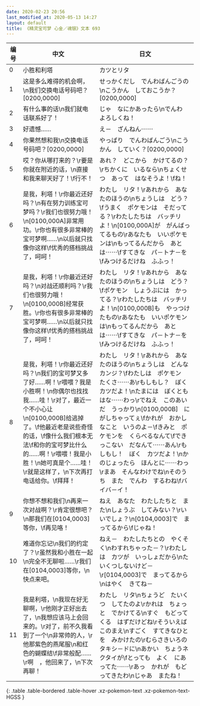 ```yaml
---
date: 2020-02-23 20:56
last_modified_at: 2020-05-13 14:27
layout: default
title: 《精灵宝可梦 心金／魂银》文本 693
---
```

| 编号 | 中文 | 日文 |
| ---- | ---- | ---- |
| 0 | 小胜和利塔 | カツとリタ |
| 1 | 这是多么难得的机会啊，\n我们交换电话号码吧？[0200,0000] | せっかくだし　でんわばんごうの\nこうかん　しておこうか？[0200,0000] |
| 2 | 有什么事的话\n我们就电话联系好了！ | じゃ　なにかあったら\nでんわ　よろしくね！ |
| 3 | 好遗憾…… | え－　ざんねん⋯⋯ |
| 4 | 你果然想和我\n交换电话号码吧？[0200,0000] | やっぱり　でんわばんごう\nこうかん　していく？[0200,0000] |
| 5 | 哎？你从哪打来的？\r要是你就在附近的话，\n直接和我来聊天好了！\f行不！ | あれ？　どこから　かけてるの？\rちかくに　いるなら\nちょくせつ　あって　はなそうよ！\fね！ |
| 6 | 是我，利塔！\r你最近还好吗？\n有在努力训练宝可梦吗？\r我们也很努力哦！\n[0100,000A]非常用功。\r你也有很多非常棒的宝可梦啊……\n以后就只找像你这样\f优秀的搭档挑战了，呵呵！ | わたし　リタ！\rあれから　あなたのほうの\nちょうしは　どう？\fうまく　ポケモンは　そだってる？\rわたしたちは　バッチリよ！\n[0100,000A]が　がんばってるもの\rあなたも　いいポケモンは\nもってるんだから　あとは⋯⋯\fすてきな　パ－トナ－を\fみつけるだけね　ふふっ！ |
| 7 | 是我，利塔！\r你最近还好吗？\n对战还顺利吗？\r我们也很努力哦！\n[0100,000B]经常获胜。\r你也有很多非常棒的宝可梦啊……\n以后就只找像你这样\f优秀的搭档挑战了，呵呵！ | わたし　リタ！\rあれから　あなたのほうの\nちょうしは　どう？\fポケモン　しょうぶには　かってる？\rわたしたちは　バッチリよ！\n[0100,000B]も　やっつけたもの\rあなたも　いいポケモンは\nもってるんだから　あとは⋯⋯\fすてきな　パ－トナ－を\fみつけるだけね　ふふっ！ |
| 8 | 是我，利塔！\r你最近还好吗？\n我们的宝可梦又多了好……啊！\r喂喂？我是小胜啊！\n你偶尔也找找我……哇！\r对了，最近一个不小心让\n[0100,000B]给逃掉了。\f他最近老是说些奇怪的话，\f像什么我们根本无法\f和你的宝可梦比什么的……啊！\r喂喂！我是小胜！\n她可真是个……哇！\r就是这样了，\n下次再打电话给你。\f拜拜！ | わたし　リタ！\rあれから　あなたのほうの\nちょうしは　どんなカンジ？\fわたしは　ポケモン　たくさ⋯⋯あ\rもしもし？　ぼく　カツだよ！\nたまには　ぼくとも　はな⋯⋯わっ\rでねえ　このあいだ　うっかり\n[0100,000B]　にがしちゃってぇ\fかれが　おかしなこと　いうのよ－\fきみと　ポケモンを　くらべるなんて\fできっこない　だなんて⋯⋯あん\rもしもし！　ぼく　カツだよ！\nかのじょったら　ほんとに⋯⋯わっ\rまあ　そんなわけでね\nそのうち　また　でんわ　するわね\fバイバ－イ！ |
| 9 | 你想不想和我们\n再来一次对战啊？\r肯定很想吧？\n那我们在[0104,0003]等你，\f再见咯！ | ねえ　あなた　わたしたちと　また\nしょうぶ　してみない？\rいいでしょ？\n[0104,0003]で　まってるから\fじゃね！ |
| 10 | 难道你忘记\n我们的约定了？\r虽然我和小胜在一起\n完全不无聊啦……\r我们在[0104,0003]等你，\n快点来吧。 | ねえ－　わたしたちとの　やくそく\nわすれちゃった－？\rわたしは　カツが　いっしょだから\nたいくつしないけど－\r[0104,0003]で　まってるから\nはやく　きてね－ |
| 11 | 我是利塔，\n我现在好无聊啊，\r他刚才正好出去了，\n我想应该马上会回来的。\r对了，前不久我看到了一个\n非常帅的人，\r他那紫色的燕尾服\n和红色的蝴蝶结\f非常般配……\r啊　，他回来了，\n下次再聊！ | わたし　リタ\nちょうど　たいくつ　してたのよ\rかれは　ちょっと　でかけてる\nすぐ　もどってくる　はずだけどね\rそういえば　このまえ\nすごく　すてきなひとを　みかけたの\rむらさきいろの　タキシ－ドに\nあかい　ちょうネクタイが\fとっても　よく　にあってた⋯⋯\rあっ　かれが　もどってきたわ\nじゃあ　またね！ |
{: .table .table-bordered .table-hover .xz-pokemon-text .xz-pokemon-text-HGSS }